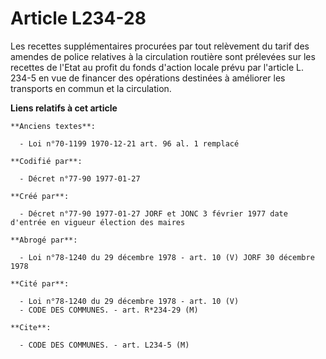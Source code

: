 # Article L234-28

Les recettes supplémentaires procurées par tout relèvement du tarif des amendes de police relatives à la circulation routière
sont prélevées sur les recettes de l'Etat au profit du fonds d'action locale prévu par l'article L. 234-5 en vue de financer
des opérations destinées à améliorer les transports en commun et la circulation.

**Liens relatifs à cet article**

	**Anciens textes**:

	  - Loi n°70-1199 1970-12-21 art. 96 al. 1 remplacé

	**Codifié par**:

	  - Décret n°77-90 1977-01-27

	**Créé par**:

	  - Décret n°77-90 1977-01-27 JORF et JONC 3 février 1977 date d'entrée en vigueur élection des maires

	**Abrogé par**:

	  - Loi n°78-1240 du 29 décembre 1978 - art. 10 (V) JORF 30 décembre 1978

	**Cité par**:

	  - Loi n°78-1240 du 29 décembre 1978 - art. 10 (V)
	  - CODE DES COMMUNES. - art. R*234-29 (M)

	**Cite**:

	  - CODE DES COMMUNES. - art. L234-5 (M)
